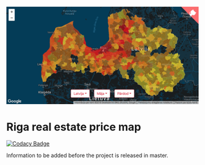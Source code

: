 <p align="center">
  <a href="https://map.brokalys.com" target="_blank">
    <img src="/map-demo.png" alt="Brokalys Map" />
  </a>
</p>

# Riga real estate price map

[![Codacy Badge](https://api.codacy.com/project/badge/Grade/fb51414163624d61adec31f918b81e7c)](https://www.codacy.com/app/brokalys/map?utm_source=github.com&utm_medium=referral&utm_content=brokalys/map&utm_campaign=Badge_Grade)

Information to be added before the project is released in master.
